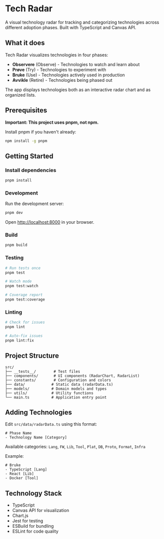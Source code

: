 # Tech Radar

A visual technology radar for tracking and categorizing technologies across different adoption phases. Built with TypeScript and Canvas API.

## What it does

Tech Radar visualizes technologies in four phases:
- **Observere** (Observe) - Technologies to watch and learn about
- **Prøve** (Try) - Technologies to experiment with
- **Bruke** (Use) - Technologies actively used in production
- **Avvikle** (Retire) - Technologies being phased out

The app displays technologies both as an interactive radar chart and as organized lists.

## Prerequisites

**Important: This project uses pnpm, not npm.**

Install pnpm if you haven't already:
```bash
npm install -g pnpm
```

## Getting Started

### Install dependencies
```bash
pnpm install
```

### Development
Run the development server:
```bash
pnpm dev
```
Open [http://localhost:8000](http://localhost:8000) in your browser.

### Build
```bash
pnpm build
```

### Testing
```bash
# Run tests once
pnpm test

# Watch mode
pnpm test:watch

# Coverage report
pnpm test:coverage
```

### Linting
```bash
# Check for issues
pnpm lint

# Auto-fix issues
pnpm lint:fix
```

## Project Structure

```
src/
├── __tests__/        # Test files
├── components/       # UI components (RadarChart, RadarList)
├── constants/        # Configuration and colors
├── data/            # Static data (radarData.ts)
├── models/          # Domain models and types
├── utils/           # Utility functions
└── main.ts          # Application entry point
```

## Adding Technologies

Edit `src/data/radarData.ts` using this format:

```
# Phase Name
- Technology Name [Category]
```

Available categories: `Lang`, `FW`, `Lib`, `Tool`, `Plat`, `DB`, `Proto`, `Format`, `Infra`

Example:
```
# Bruke
- TypeScript [Lang]
- React [Lib]
- Docker [Tool]
```

## Technology Stack

- TypeScript
- Canvas API for visualization
- Chart.js
- Jest for testing
- ESBuild for bundling
- ESLint for code quality
